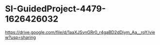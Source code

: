 # SI-GuidedProject-4479-1626426032
https://drive.google.com/file/d/1aaXJSvnGRr0_r4gaBD2dDiym_Aa__roY/view?usp=sharing
